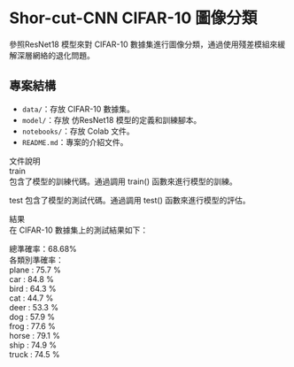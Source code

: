 # Shor-cut-CNN CIFAR-10 圖像分類

參照ResNet18 模型來對 CIFAR-10 數據集進行圖像分類，通過使用殘差模組來緩解深層網絡的退化問題。

## 專案結構

- `data/`：存放 CIFAR-10 數據集。
- `model/`：存放 仿ResNet18 模型的定義和訓練腳本。
- `notebooks/`：存放 Colab 文件。
- `README.md`：專案的介紹文件。

文件說明  
train  
包含了模型的訓練代碼。通過調用 train() 函數來進行模型的訓練。  

test 
包含了模型的測試代碼。通過調用 test() 函數來進行模型的評估。  

結果  
在 CIFAR-10 數據集上的測試結果如下：  

總準確率：68.68%  
各類別準確率：  
plane : 75.7 %  
car : 84.8 %  
bird : 64.3 %  
cat : 44.7 %  
deer : 53.3 %  
dog : 57.9 %  
frog : 77.6 %  
horse : 79.1 %  
ship : 74.9 %  
truck : 74.5 %  
